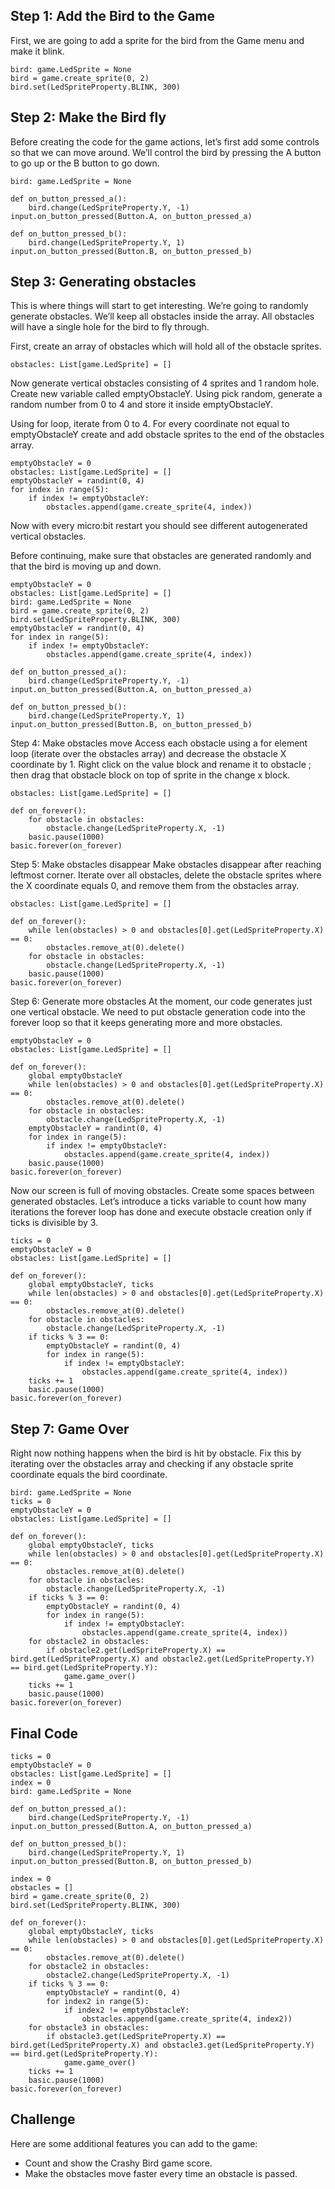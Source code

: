 ## Step 1: Add the Bird to the Game
First, we are going to add a sprite for the bird from the Game menu and make it blink.
```
bird: game.LedSprite = None
bird = game.create_sprite(0, 2)
bird.set(LedSpriteProperty.BLINK, 300)
```
## Step 2: Make the Bird fly
Before creating the code for the game actions, let’s first add some controls so that we can move around. We’ll control the bird by pressing the A button to go up or the B button to go down.
```
bird: game.LedSprite = None

def on_button_pressed_a():
    bird.change(LedSpriteProperty.Y, -1)
input.on_button_pressed(Button.A, on_button_pressed_a)

def on_button_pressed_b():
    bird.change(LedSpriteProperty.Y, 1)
input.on_button_pressed(Button.B, on_button_pressed_b)
```
## Step 3: Generating obstacles
This is where things will start to get interesting. We’re going to randomly generate obstacles. We’ll keep all obstacles inside the array. All obstacles will have a single hole for the bird to fly through.

First, create an array of obstacles which will hold all of the obstacle sprites.
```
obstacles: List[game.LedSprite] = []
```
Now generate vertical obstacles consisting of 4 sprites and 1 random hole. Create new variable called emptyObstacleY. Using pick random, generate a random number from 0 to 4 and store it inside emptyObstacleY.

Using for loop, iterate from 0 to 4. For every coordinate not equal to emptyObstacleY create and add obstacle sprites to the end of the obstacles array.

```
emptyObstacleY = 0
obstacles: List[game.LedSprite] = []
emptyObstacleY = randint(0, 4)
for index in range(5):
    if index != emptyObstacleY:
        obstacles.append(game.create_sprite(4, index))
```
Now with every micro:bit restart you should see different autogenerated vertical obstacles.

Before continuing, make sure that obstacles are generated randomly and that the bird is moving up and down.

```
emptyObstacleY = 0
obstacles: List[game.LedSprite] = []
bird: game.LedSprite = None
bird = game.create_sprite(0, 2)
bird.set(LedSpriteProperty.BLINK, 300)
emptyObstacleY = randint(0, 4)
for index in range(5):
    if index != emptyObstacleY:
        obstacles.append(game.create_sprite(4, index))

def on_button_pressed_a():
    bird.change(LedSpriteProperty.Y, -1)
input.on_button_pressed(Button.A, on_button_pressed_a)

def on_button_pressed_b():
    bird.change(LedSpriteProperty.Y, 1)
input.on_button_pressed(Button.B, on_button_pressed_b)
```

Step 4: Make obstacles move
Access each obstacle using a for element loop (iterate over the obstacles array) and decrease the obstacle X coordinate by 1. Right click on the value block and rename it to obstacle ; then drag that obstacle block on top of sprite in the change x block.
```
obstacles: List[game.LedSprite] = []

def on_forever():
    for obstacle in obstacles:
        obstacle.change(LedSpriteProperty.X, -1)
    basic.pause(1000)
basic.forever(on_forever)
```
Step 5: Make obstacles disappear
Make obstacles disappear after reaching leftmost corner. Iterate over all obstacles, delete the obstacle sprites where the X coordinate equals 0, and remove them from the obstacles array.
```
obstacles: List[game.LedSprite] = []

def on_forever():
    while len(obstacles) > 0 and obstacles[0].get(LedSpriteProperty.X) == 0:
        obstacles.remove_at(0).delete()
    for obstacle in obstacles:
        obstacle.change(LedSpriteProperty.X, -1)
    basic.pause(1000)
basic.forever(on_forever)
```
Step 6: Generate more obstacles
At the moment, our code generates just one vertical obstacle. We need to put obstacle generation code into the forever loop so that it keeps generating more and more obstacles.

```
emptyObstacleY = 0
obstacles: List[game.LedSprite] = []

def on_forever():
    global emptyObstacleY
    while len(obstacles) > 0 and obstacles[0].get(LedSpriteProperty.X) == 0:
        obstacles.remove_at(0).delete()
    for obstacle in obstacles:
        obstacle.change(LedSpriteProperty.X, -1)
    emptyObstacleY = randint(0, 4)
    for index in range(5):
        if index != emptyObstacleY:
            obstacles.append(game.create_sprite(4, index))
    basic.pause(1000)
basic.forever(on_forever)
```
Now our screen is full of moving obstacles. Create some spaces between generated obstacles. Let’s introduce a ticks variable to count how many iterations the forever loop has done and execute obstacle creation only if ticks is divisible by 3.
```
ticks = 0
emptyObstacleY = 0
obstacles: List[game.LedSprite] = []

def on_forever():
    global emptyObstacleY, ticks
    while len(obstacles) > 0 and obstacles[0].get(LedSpriteProperty.X) == 0:
        obstacles.remove_at(0).delete()
    for obstacle in obstacles:
        obstacle.change(LedSpriteProperty.X, -1)
    if ticks % 3 == 0:
        emptyObstacleY = randint(0, 4)
        for index in range(5):
            if index != emptyObstacleY:
                obstacles.append(game.create_sprite(4, index))
    ticks += 1
    basic.pause(1000)
basic.forever(on_forever)
```
## Step 7: Game Over
Right now nothing happens when the bird is hit by obstacle. Fix this by iterating over the obstacles array and checking if any obstacle sprite coordinate equals the bird coordinate.
```
bird: game.LedSprite = None
ticks = 0
emptyObstacleY = 0
obstacles: List[game.LedSprite] = []

def on_forever():
    global emptyObstacleY, ticks
    while len(obstacles) > 0 and obstacles[0].get(LedSpriteProperty.X) == 0:
        obstacles.remove_at(0).delete()
    for obstacle in obstacles:
        obstacle.change(LedSpriteProperty.X, -1)
    if ticks % 3 == 0:
        emptyObstacleY = randint(0, 4)
        for index in range(5):
            if index != emptyObstacleY:
                obstacles.append(game.create_sprite(4, index))
    for obstacle2 in obstacles:
        if obstacle2.get(LedSpriteProperty.X) == bird.get(LedSpriteProperty.X) and obstacle2.get(LedSpriteProperty.Y) == bird.get(LedSpriteProperty.Y):
            game.game_over()
    ticks += 1
    basic.pause(1000)
basic.forever(on_forever)
```
## Final Code
```
ticks = 0
emptyObstacleY = 0
obstacles: List[game.LedSprite] = []
index = 0
bird: game.LedSprite = None

def on_button_pressed_a():
    bird.change(LedSpriteProperty.Y, -1)
input.on_button_pressed(Button.A, on_button_pressed_a)

def on_button_pressed_b():
    bird.change(LedSpriteProperty.Y, 1)
input.on_button_pressed(Button.B, on_button_pressed_b)

index = 0
obstacles = []
bird = game.create_sprite(0, 2)
bird.set(LedSpriteProperty.BLINK, 300)

def on_forever():
    global emptyObstacleY, ticks
    while len(obstacles) > 0 and obstacles[0].get(LedSpriteProperty.X) == 0:
        obstacles.remove_at(0).delete()
    for obstacle2 in obstacles:
        obstacle2.change(LedSpriteProperty.X, -1)
    if ticks % 3 == 0:
        emptyObstacleY = randint(0, 4)
        for index2 in range(5):
            if index2 != emptyObstacleY:
                obstacles.append(game.create_sprite(4, index2))
    for obstacle3 in obstacles:
        if obstacle3.get(LedSpriteProperty.X) == bird.get(LedSpriteProperty.X) and obstacle3.get(LedSpriteProperty.Y) == bird.get(LedSpriteProperty.Y):
            game.game_over()
    ticks += 1
    basic.pause(1000)
basic.forever(on_forever)
```
## Challenge
Here are some additional features you can add to the game:

* Count and show the Crashy Bird game score.
* Make the obstacles move faster every time an obstacle is passed.
